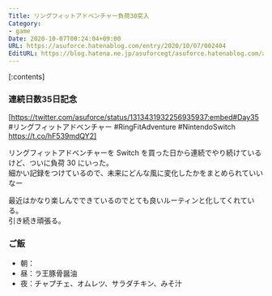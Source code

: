 ```yaml
---
Title: リングフィットアドベンチャー負荷30突入
Category:
- game
Date: 2020-10-07T00:24:04+09:00
URL: https://asuforce.hatenablog.com/entry/2020/10/07/002404
EditURL: https://blog.hatena.ne.jp/asuforcegt/asuforce.hatenablog.com/atom/entry/26006613637445978
---
```


[:contents]

###  連続日数35日記念

[https://twitter.com/asuforce/status/1313431932256935937:embed#Day35 #リングフィットアドベンチャー #RingFitAdventure #NintendoSwitch https://t.co/hF539mdQY2]

リングフィットアドベンチャーを Switch を買った日から連続でやり続けているけど、ついに負荷 30 にいった。  
細かい記録をつけているので、未来にどんな風に変化したかをまとめられていいなー  

最近はかなり楽しんでできているのでとても良いルーティンと化してくれている。  
引き続き頑張る。

### ご飯

- 朝：
- 昼：ラ王豚骨醤油
- 夜：チャプチェ、オムレツ、サラダチキン、みそ汁
